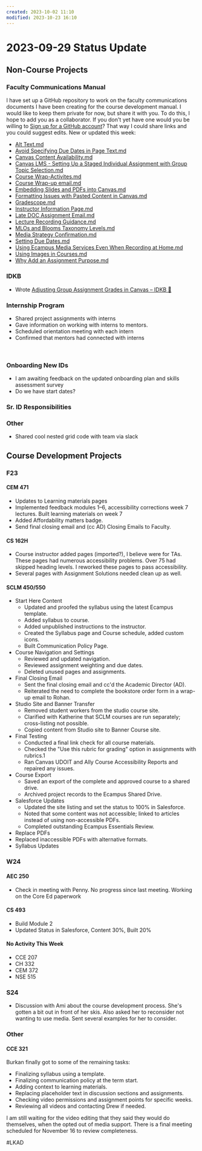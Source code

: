 ```yaml
---
created: 2023-10-02 11:10
modified: 2023-10-23 16:10
---
```


# 2023-09-29 Status Update

## Non-Course Projects

### Faculty Communications Manual

I have set up a GitHub repository to work on the faculty communications documents I have been creating for the course development manual. I would like to keep them private for now, but share it with you. To do this, I hope to add you as a collaborator. If you don't yet have one would you be willing to [Sign up for a GitHub account](https://docs.github.com/en/get-started/signing-up-for-github/signing-up-for-a-new-github-account)? That way I could share links and you could suggest edits. New or updated this week:

* [Alt Text.md](https://github.com/mundorfd/faculty-comms/blob/209a55ee2c694b27dbe0c5b76948316a99f2b169/Alt%20Text.md)
* [Avoid Specifying Due Dates in Page Text.md](https://github.com/mundorfd/faculty-comms/blob/209a55ee2c694b27dbe0c5b76948316a99f2b169/Avoid%20Specifying%20Due%20Dates%20in%20Page%20Text.md)
* [Canvas Content Availability.md](https://github.com/mundorfd/faculty-comms/blob/209a55ee2c694b27dbe0c5b76948316a99f2b169/Canvas%20Content%20Availability.md)
* [Canvas LMS - Setting Up a Staged Individual Assignment with Group Topic Selection.md](https://github.com/mundorfd/faculty-comms/blob/209a55ee2c694b27dbe0c5b76948316a99f2b169/Canvas%20LMS%20-%20Setting%20Up%20a%20Staged%20Individual%20Assignment%20with%20Group%20Topic%20Selection.md)
* [Course Wrap-Activites.md](https://github.com/mundorfd/faculty-comms/blob/209a55ee2c694b27dbe0c5b76948316a99f2b169/Course%20Wrap-Activites.md)
* [Course Wrap-up email.md](https://github.com/mundorfd/faculty-comms/blob/209a55ee2c694b27dbe0c5b76948316a99f2b169/Course%20Wrap-up%20email.md)
* [Embedding Slides and PDFs into Canvas.md](https://github.com/mundorfd/faculty-comms/blob/209a55ee2c694b27dbe0c5b76948316a99f2b169/Embedding%20Slides%20and%20PDFs%20into%20Canvas.md)
* [Formatting Issues with Pasted Content in Canvas.md](https://github.com/mundorfd/faculty-comms/blob/209a55ee2c694b27dbe0c5b76948316a99f2b169/Formatting%20Issues%20with%20Pasted%20Content%20in%20Canvas.md)
* [Gradescope.md](https://github.com/mundorfd/faculty-comms/blob/209a55ee2c694b27dbe0c5b76948316a99f2b169/Gradescope.md)
* [Instructor Information Page.md](https://github.com/mundorfd/faculty-comms/blob/209a55ee2c694b27dbe0c5b76948316a99f2b169/Instructor%20Information%20Page.md)
* [Late DOC Assignment Email.md](https://github.com/mundorfd/faculty-comms/blob/209a55ee2c694b27dbe0c5b76948316a99f2b169/Late%20DOC%20Assignment%20Email.md)
* [Lecture Recording Guidance.md](https://github.com/mundorfd/faculty-comms/blob/209a55ee2c694b27dbe0c5b76948316a99f2b169/Lecture%20Recording%20Guidance.md)
* [MLOs and Blooms Taxonomy Levels.md](https://github.com/mundorfd/faculty-comms/blob/209a55ee2c694b27dbe0c5b76948316a99f2b169/MLOs%20and%20Blooms%20Taxonomy%20Levels.md)
* [Media Strategy Confirmation.md](https://github.com/mundorfd/faculty-comms/blob/209a55ee2c694b27dbe0c5b76948316a99f2b169/Media%20Strategy%20Confirmation.md)
* [Setting Due Dates.md](https://github.com/mundorfd/faculty-comms/blob/209a55ee2c694b27dbe0c5b76948316a99f2b169/Setting%20Due%20Dates.md)
* [Using Ecampus Media Services Even When Recording at Home.md](https://github.com/mundorfd/faculty-comms/blob/209a55ee2c694b27dbe0c5b76948316a99f2b169/Using%20Ecampus%20Media%20Services%20Even%20When%20Recording%20at%20Home.md)
* [Using Images in Courses.md](https://github.com/mundorfd/faculty-comms/blob/209a55ee2c694b27dbe0c5b76948316a99f2b169/Using%20Images%20in%20Courses.md)
* [Why Add an Assignment Purpose.md](https://github.com/mundorfd/faculty-comms/blob/209a55ee2c694b27dbe0c5b76948316a99f2b169/Why%20Add%20an%20Assignment%20Purpose.md)

### IDKB

* Wrote [Adjusting Group Assignment Grades in Canvas – IDKB 🦫](https://idkb.oregonstate.education/knowledge-base/adjusting-group-assignment-grades-in-canvas/)

### Internship Program

* Shared project assignments with interns
* Gave information on working with interns to mentors.
* Scheduled orientation meeting with each intern
* Confirmed that mentors had connected with interns

​​

### Onboarding New IDs

* I am awaiting feedback on the updated onboarding plan and skills assessment survey
* Do we have start dates?

### Sr. ID Responsibilities

### Other

* Shared cool nested grid code with team via slack

## Course Development Projects

### F23

#### CEM 471

* Updates to Learning materials pages
* Implemented feedback modules 1–6, accessibility corrections week 7 lectures. Built learning materials on week 7
* Added Affordability matters badge.
* Send final closing email and (cc AD) Closing Emails to Faculty.

#### CS 162H

* Course instructor added pages (imported?), I believe were for TAs. These pages had numerous accessibility problems. Over 75 had skipped heading levels. I reworked these pages to pass accessibility.
* Several pages with Assignment Solutions needed clean up as well.

#### SCLM 450/550

* Start Here Content
	* Updated and proofed the syllabus using the latest Ecampus template.
	* Added syllabus to course.
	* Added unpublished instructions to the instructor.
	* Created the Syllabus page and Course schedule, added custom icons.
	* Built Communication Policy Page.
* Course Navigation and Settings
	* Reviewed and updated navigation.
	* Reviewed assignment weighting and due dates.
	* Deleted unused pages and assignments.
* Final Closing Email
	* Sent the final closing email and cc'd the Academic Director (AD).
	* Reiterated the need to complete the bookstore order form in a wrap-up email to Rohan.
* Studio Site and Banner Transfer
	* Removed student workers from the studio course site.
	* Clarified with Katherine that SCLM courses are run separately; cross-listing not possible.
	* Copied content from Studio site to Banner Course site.
* Final Testing
	* Conducted a final link check for all course materials.
	* Checked the "Use this rubric for grading" option in assignments with rubrics.1
	* Ran Canvas UDOIT and Ally Course Accessibility Reports and repaired any issues.
* Course Export
	* Saved an export of the complete and approved course to a shared drive.
	* Archived project records to the Ecampus Shared Drive.
* Salesforce Updates
	* Updated the site listing and set the status to 100% in Salesforce.
	* Noted that some content was not accessible; linked to articles instead of using non-accessible PDFs.
	* Completed outstanding Ecampus Essentials Review.
* Replace PDFs
 * Replaced inaccessible PDFs with alternative formats.
* Syllabus Updates

### W24

#### AEC 250

* Check in meeting with Penny. No progress since last meeting. Working on the Core Ed paperwork

#### CS 493

* Build Module 2
* Updated Status in Salesforce, Content 30%, Built 20%

#### No Activity This Week

* CCE 207
* CH 332
* CEM 372
* NSE 515

### S24

* Discussion with Ami about the course development process. She's gotten a bit out in front of her skis. Also asked her to reconsider not wanting to use media. Sent several examples for her to consider.

### Other

#### CCE 321

Burkan finally got to some of the remaining tasks:

* Finalizing syllabus using a template.
* Finalizing communication policy at the term start.
* Adding context to learning materials.
* Replacing placeholder text in discussion sections and assignments.
* Checking video permissions and assignment points for specific weeks.
* Reviewing all videos and contacting Drew if needed.

I am still waiting for the video editing that they said they would do themselves, when the opted out of media support. There is a final meeting scheduled for November 16 to review completeness.

#LKAD
